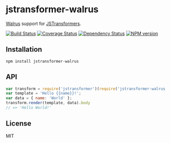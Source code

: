 # jstransformer-walrus

[Walrus](https://github.com/jeremyruppel/walrus) support for [JSTransformers](https://github.com/jstransformers/jstransformer).

[![Build Status](https://img.shields.io/travis/jstransformers/jstransformer-walrus/master.svg)](https://travis-ci.org/jstransformers/jstransformer-walrus)
[![Coverage Status](https://img.shields.io/codecov/c/github/jstransformers/jstransformer-walrus/master.svg)](https://codecov.io/gh/jstransformers/jstransformer-walrus)
[![Dependency Status](https://img.shields.io/david/jstransformers/jstransformer-walrus/master.svg)](http://david-dm.org/jstransformers/jstransformer-walrus)
[![NPM version](https://img.shields.io/npm/v/jstransformer-walrus.svg)](https://www.npmjs.org/package/jstransformer-walrus)

## Installation

    npm install jstransformer-walrus

## API

```js
var transform = require('jstransformer')(require('jstransformer-walrus'))
var template = 'Hello {{name}}!';
var data = { name: 'World' };
transform.render(template, data).body
// => 'Hello World!'
```

## License

MIT
